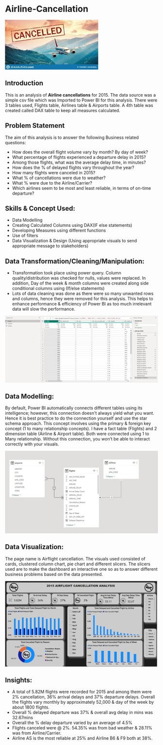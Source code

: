 # Airline-Cancellation
![](Intro_image.jpg)

## Introduction
This is an analysis of **Airline cancellations** for 2015. The data source was a simple csv file which was Imported to Power BI for this analysis. There were 3 tables used, Flights table, Airlines table & Airports table. A 4th table was created called DAX table to keep all measures calculated.

## Problem Statement
The aim of this analysis is to answer the following Business related questions:
- How does the overall flight volume vary by month? By day of week?
- What percentage of flights experienced a departure delay in 2015? 
- Among those flights, what was the average delay time, in minutes?
- How does the % of delayed flights vary throughout the year?
- How many flights were canceled in 2015? 
- What % of cancellations were due to weather? 
- What % were due to the Airline/Carrier?
- Which airlines seem to be most and least reliable, in terms of on-time departure?

## Skills & Concept Used:
- Data Modelling
- Creating Calculated Columns using DAX(IF else statements)
- Developing Measures using different functions
- Use of filters
- Data Visualization & Design (Using appropriate visuals to send appropriate message to stakeholders)

## Data Transformation/Cleaning/Manipulation:
- Transformation took place using power query. Column quality/distribution was checked for nulls, values were replaced. In addition, Day of the week & month columns were   created along side conditional columns using (If/else statements)
- Lots of data cleaning was done as there were so many unwanted rows and columns, hence they were removed for this analysis. This helps to enhance performance &   efficiency of Power BI as too much irrelevant data will slow the performance.

![](Transormation_Cleaning.jpg)


## Data Modelling:
By default, Power BI automatically connects different tables using its intelligence; however, this connection doesn't always yield what you want. Hence it is best practice to do the connection yourself and use the star schema approach. This concept involves using the primary & foreign key concept (1 to many relationship concepts). I have a fact table (Flights) and 2 dimension table (Airline & Airport table). Both were connected using 1 to Many relationship. Without this connection, you won’t be able to interact correctly with your visuals. 

![](Adjusted_model.jpg)

## Data Visualization:

The page name is Airflight cancellation. The visuals used consisted of cards, clustered column chart, pie chart and different slicers. The slicers used are to make the dashboard an interactive one so as to answer different business problems based on the data presented.

![](Analysis_image.jpg)

## Insights:
- A total of 5.82M flights were recorded for 2015 and among them were 2% cancellation, 36% arrival delays and 37% departure delays. Overall the flights vary monthly by  approximately 52,000 & day of the week by about 1800 flights.
- Overall % delayed departure was 37% & overall avg delay in mins was 32.67mins 
- Overall the % delay departure varied by an average of 4.5% 
- Flights canceled were @ 2%. 54.35% was from bad weather & 28.11% was from Airline/Carrier.
- Airline AS is the most reliable at 25% and Airline B6 & F9 both at 38%.

